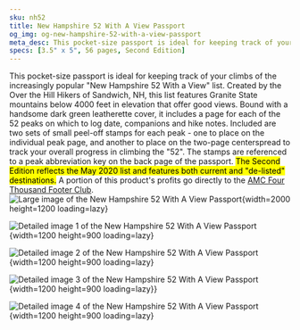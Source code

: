 ```yaml
---
sku: nh52
title: New Hampshire 52 With A View Passport
og_img: og-new-hampshire-52-with-a-view-passport
meta_desc: This pocket-size passport is ideal for keeping track of your climbs of the increasingly popular, 'New Hampshire 52 With a View' list.
specs: [3.5" x 5", 56 pages, Second Edition]
---
```

This pocket-size passport is ideal for keeping track of your climbs of the increasingly popular &quot;New Hampshire 52 With a View&quot; list. Created by the Over the Hill Hikers of Sandwich, NH, this list features Granite State mountains below 4000 feet in elevation that offer good views. Bound with a handsome dark green leatherette cover, it includes a page for each of the 52 peaks on which to log date, companions and hike notes. Included are two sets of small peel-off stamps for each peak - one to place on the individual peak page, and another to place on the two-page centerspread to track your overall progress in climbing the &quot;52&quot;. The stamps are referenced to a peak abbreviation key on the back page of the passport. <mark>The Second Edition reflects the May 2020 list and features both current and "de-listed" destinations.</mark> A portion of this product's profits go directly to the [AMC Four Thousand Footer Club](http://www.amc4000footer.org/).![Large image of the New Hampshire 52 With A View Passport](https://res.cloudinary.com/withbrio/f_auto/new-hampshire-52-with-a-view-passport){width=2000 height=1200 loading=lazy}

![Detailed image 1 of the New Hampshire 52 With A View Passport](https://res.cloudinary.com/withbrio/f_auto/new-hampshire-52-with-a-view-passport-1){width=1200 height=900 loading=lazy}

![Detailed image 2 of the New Hampshire 52 With A View Passport](https://res.cloudinary.com/withbrio/f_auto/new-hampshire-52-with-a-view-passport-2){width=1200 height=900 loading=lazy}

![Detailed image 3 of the New Hampshire 52 With A View Passport](https://res.cloudinary.com/withbrio/f_auto/new-hampshire-52-with-a-view-passport-3){width=1200 height=900 loading=lazy}}

![Detailed image 4 of the New Hampshire 52 With A View Passport](https://res.cloudinary.com/withbrio/f_auto/new-hampshire-52-with-a-view-passport-4){width=1200 height=900 loading=lazy}